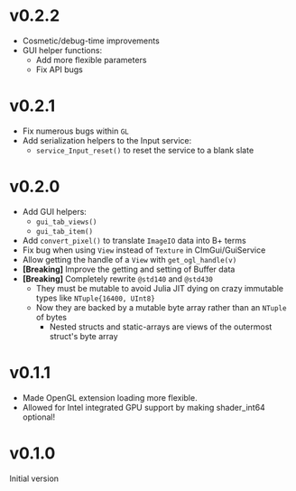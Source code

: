 # v0.2.2

* Cosmetic/debug-time improvements
* GUI helper functions:
  * Add more flexible parameters
  * Fix API bugs

# v0.2.1

* Fix numerous bugs within `GL`
* Add serialization helpers to the Input service:
  * `service_Input_reset()` to reset the service to a blank slate

# v0.2.0

* Add GUI helpers:
  * `gui_tab_views()`
  * `gui_tab_item()`
* Add `convert_pixel()` to translate `ImageIO` data into B+ terms
* Fix bug when using `View` instead of `Texture` in CImGui/GuiService
* Allow getting the handle of a `View` with `get_ogl_handle(v)`
* **[Breaking]** Improve the getting and setting of Buffer data
* **[Breaking]** Completely rewrite `@std140` and `@std430`
  * They must be mutable to avoid Julia JIT dying on crazy immutable types like `NTuple{16400, UInt8}`
  * Now they are backed by a mutable byte array rather than an `NTuple` of bytes
    * Nested structs and static-arrays are views of the outermost struct's byte array

# v0.1.1

* Made OpenGL extension loading more flexible.
* Allowed for Intel integrated GPU support by making shader_int64 optional!

# v0.1.0

Initial version
